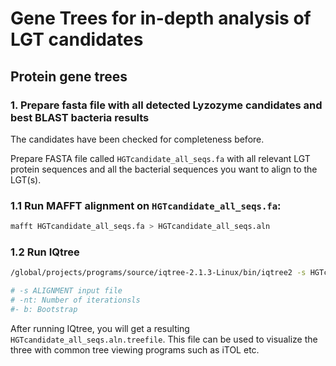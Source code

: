 # Gene Trees for in-depth analysis of LGT candidates


## Protein gene trees

### 1. Prepare fasta file with all detected Lyzozyme candidates and best BLAST bacteria results

The candidates have been checked for completeness before.


Prepare FASTA file called `HGTcandidate_all_seqs.fa` with all relevant LGT protein sequences and all the bacterial sequences you want to align to the LGT(s).

### 1.1 Run MAFFT alignment on `HGTcandidate_all_seqs.fa`:
```bash
mafft HGTcandidate_all_seqs.fa > HGTcandidate_all_seqs.aln
```

### 1.2 Run IQtree
```bash
/global/projects/programs/source/iqtree-2.1.3-Linux/bin/iqtree2 -s HGTcandidate_all_seqs.aln -nt 12 -b 100

# -s ALIGNMENT input file
# -nt: Number of iterationsls
#- b: Bootstrap
```
After running IQtree, you will get a resulting `HGTcandidate_all_seqs.aln.treefile`. This file can be used to visualize the three with common tree viewing programs such as iTOL etc.
